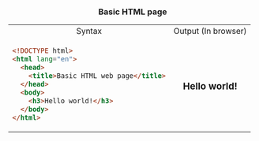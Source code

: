 <table align="center">
  <h3 align="center">Basic HTML page</h3>
 <tr>
  <td align="center">Syntax</td>
  <td align="center">Output (In browser)</td>
</tr>
<tr>
  <td>

  ```html
  <!DOCTYPE html>
  <html lang="en">
    <head>
      <title>Basic HTML web page</title>
    </head>
    <body>
      <h3>Hello world!</h3>
    </body>
  </html>
  ```
  </td>
  <td align="center">
      <h3>Hello world!</h3>
  </td>
</tr>  
</table>
